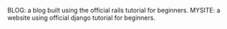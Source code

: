 BLOG: a blog built using the official rails tutorial for beginners.
MYSITE: a website using official django tutorial for beginners.
